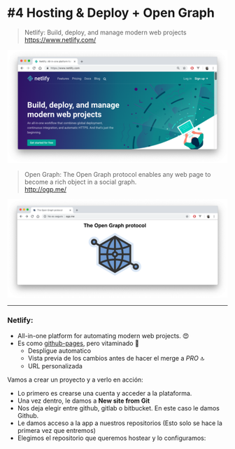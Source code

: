 # #4 Hosting & Deploy + Open Graph
> Netlify: Build, deploy, and manage modern web projects  
https://www.netlify.com/

![netlify](./assets/img/netlify.png)


> Open Graph: The Open Graph protocol enables any web page to become a rich object in a social graph.  
http://ogp.me/

![open-graph](./assets/img/og.png)

---

### Netlify:
- All-in-one platform for automating modern web projects. 😍
- Es como [github-pages](https://pages.github.com/), pero vitaminado 💊
  - Despligue automatico 
  - Vista previa de los cambios antes de hacer el merge a _PRO_ 🔝
  - URL personalizada 
  
Vamos a crear un proyecto y a verlo en acción:
- Lo primero es crearse una cuenta y acceder a la plataforma.
- Una vez dentro, le damos a **New site from Git** 
- Nos deja elegir entre github, gitlab o bitbucket. En este caso le damos Github.
- Le damos acceso a la app a nuestros repositorios (Esto solo se hace la primera vez que entremos)
- Elegimos el repositorio que queremos hostear y lo configuramos:
